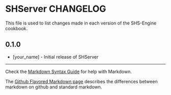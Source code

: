 SHServer CHANGELOG
===================

This file is used to list changes made in each version of the SHS-Engine cookbook.

0.1.0
-----
- [your_name] - Initial release of SHServer

- - -
Check the [Markdown Syntax Guide](http://daringfireball.net/projects/markdown/syntax) for help with Markdown.

The [Github Flavored Markdown page](http://github.github.com/github-flavored-markdown/) describes the differences between markdown on github and standard markdown.
